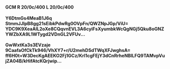 #### GCM R 20/0c/400 L 20/0c/400
**Y6DtmGs4MeaB1J6q**<br/>**StmmJJlpB8gg21sEibkPdwRg0OVpFn/QWZNpJGp/ViU=**<br/>**YDC9K9XeaAlL2oXe8CQqvnEVL3A6cyiFsXyumbkWcQgNGj5Qku8oGNZYWZbXA9L1WTygd2VDnGL2VFUv...**<br/><br/>
**GwWxtKa3s3EVzaje**<br/>**9CaafaOfCkTk946/VhXY7+r/U2mehDSdTWqXFJwghsA=**<br/>**ff6H0t+W3DecKgAEEKO2Fj1GCz/Krl1cgFEjY3dCnRrheNBILFQ9TAMvpVujZA04B/kHifAtcKQrjwip...**